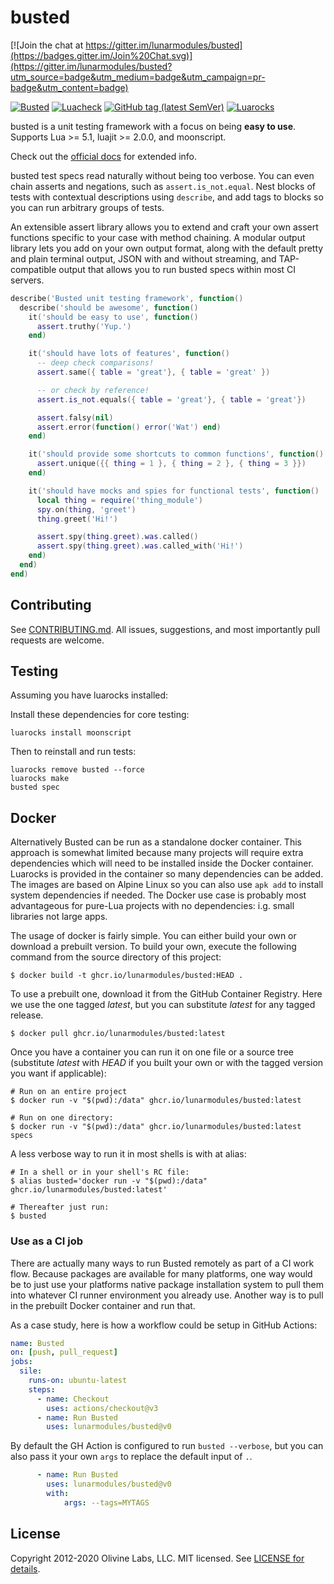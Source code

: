 busted
======

[![Join the chat at https://gitter.im/lunarmodules/busted](https://badges.gitter.im/Join%20Chat.svg)](https://gitter.im/lunarmodules/busted?utm_source=badge&utm_medium=badge&utm_campaign=pr-badge&utm_content=badge)

[![Busted](https://img.shields.io/github/actions/workflow/status/lunarmodules/busted/busted.yml?label=Busted&logo=Lua)](https://github.com/lunarmodules/busted/actions?workflow=Busted)
[![Luacheck](https://img.shields.io/github/actions/workflow/status/lunarmodules/busted/luacheck.yml?label=Luacheck&logo=Lua)](https://github.com/lunarmodules/busted/actions?workflow=Luacheck)
[![GitHub tag (latest SemVer)](https://img.shields.io/github/v/tag/lunarmodules/busted?label=Tag&logo=GitHub)](https://github.com/lunarmodules/busted/releases)
[![Luarocks](https://img.shields.io/luarocks/v/lunarmodules/busted?label=Luarocks&logo=Lua)](https://luarocks.org/modules/lunarmodules/busted)


busted is a unit testing framework with a focus on being **easy to
use**. Supports Lua >= 5.1, luajit >= 2.0.0, and moonscript.

Check out the [official docs](https://lunarmodules.github.io/busted/) for
extended info.

busted test specs read naturally without being too verbose. You can even
chain asserts and negations, such as `assert.is_not.equal`. Nest blocks of
tests with contextual descriptions using `describe`, and add tags to
blocks so you can run arbitrary groups of tests.

An extensible assert library allows you to extend and craft your own
assert functions specific to your case with method chaining. A modular
output library lets you add on your own output format, along with the
default pretty and plain terminal output, JSON with and without
streaming, and TAP-compatible output that allows you to run busted specs
within most CI servers.

```lua
describe('Busted unit testing framework', function()
  describe('should be awesome', function()
    it('should be easy to use', function()
      assert.truthy('Yup.')
    end)

    it('should have lots of features', function()
      -- deep check comparisons!
      assert.same({ table = 'great'}, { table = 'great' })

      -- or check by reference!
      assert.is_not.equals({ table = 'great'}, { table = 'great'})

      assert.falsy(nil)
      assert.error(function() error('Wat') end)
    end)

    it('should provide some shortcuts to common functions', function()
      assert.unique({{ thing = 1 }, { thing = 2 }, { thing = 3 }})
    end)

    it('should have mocks and spies for functional tests', function()
      local thing = require('thing_module')
      spy.on(thing, 'greet')
      thing.greet('Hi!')

      assert.spy(thing.greet).was.called()
      assert.spy(thing.greet).was.called_with('Hi!')
    end)
  end)
end)
```

Contributing
------------

See [CONTRIBUTING.md](https://github.com/lunarmodules/busted/blob/master/CONTRIBUTING.md).
All issues, suggestions, and most importantly pull requests are welcome.

Testing
-------

Assuming you have luarocks installed:

Install these dependencies for core testing:

```
luarocks install moonscript
```

Then to reinstall and run tests:

```
luarocks remove busted --force
luarocks make
busted spec
```

Docker
------

Alternatively Busted can be run as a standalone docker container.
This approach is somewhat limited because many projects will require extra dependencies which will need to be installed inside the Docker container.
Luarocks is provided in the container so many dependencies can be added.
The images are based on Alpine Linux so you can also use `apk add` to install system dependencies if needed.
The Docker use case is probably most advantageous for pure-Lua projects with no dependencies: i.g. small libraries not large apps.

The usage of docker is fairly simple.
You can either build your own or download a prebuilt version.
To build your own, execute the following command from the source directory of this project:

```console
$ docker build -t ghcr.io/lunarmodules/busted:HEAD .
```

To use a prebuilt one, download it from the GitHub Container Registry.
Here we use the one tagged *latest*, but you can substitute *latest* for any tagged release.

```console
$ docker pull ghcr.io/lunarmodules/busted:latest
```

Once you have a container you can run it on one file or a source tree (substitute *latest* with *HEAD* if you built your own or with the tagged version you want if applicable):

```console
# Run on an entire project
$ docker run -v "$(pwd):/data" ghcr.io/lunarmodules/busted:latest

# Run on one directory:
$ docker run -v "$(pwd):/data" ghcr.io/lunarmodules/busted:latest specs
```

A less verbose way to run it in most shells is with at alias:

```console
# In a shell or in your shell's RC file:
$ alias busted='docker run -v "$(pwd):/data" ghcr.io/lunarmodules/busted:latest'

# Thereafter just run:
$ busted
```
### Use as a CI job

There are actually many ways to run Busted remotely as part of a CI work flow.
Because packages are available for many platforms, one way would be to just use your platforms native package installation system to pull them into whatever CI runner environment you already use.
Another way is to pull in the prebuilt Docker container and run that.

As a case study, here is how a workflow could be setup in GitHub Actions:

```yaml
name: Busted
on: [push, pull_request]
jobs:
  sile:
    runs-on: ubuntu-latest
    steps:
      - name: Checkout
        uses: actions/checkout@v3
      - name: Run Busted
        uses: lunarmodules/busted@v0
```

By default the GH Action is configured to run `busted --verbose`, but you can also pass it your own `args` to replace the default input of `.`.

```yaml
      - name: Run Busted
        uses: lunarmodules/busted@v0
        with:
            args: --tags=MYTAGS
```

License
-------

Copyright 2012-2020 Olivine Labs, LLC.
MIT licensed. See [LICENSE for details](https://github.com/lunarmodules/busted/blob/master/LICENSE).

<!-- vim: set ft=markdown: -->